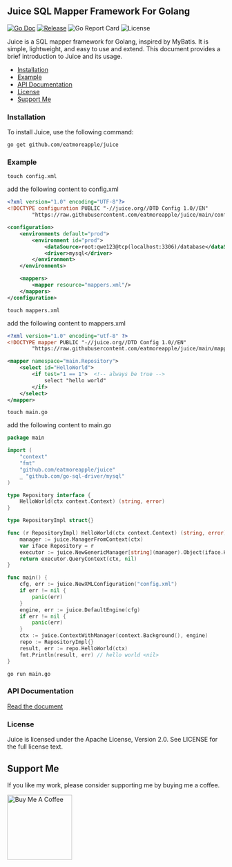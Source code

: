 ## Juice SQL Mapper Framework For Golang

[![Go Doc](https://pkg.go.dev/badge/github.com/eatmoreapple/juice)](https://godoc.org/github.com/eatmoreapple/juice)
[![Release](https://img.shields.io/github/v/release/eatmoreapple/juice.svg?style=flat-square)](https://github.com/eatmoreapple/juice/releases)
![Go Report Card](https://goreportcard.com/badge/github.com/eatmoreapple/juice)
![License](https://img.shields.io/badge/License-Apache%202.0-blue.svg)

Juice is a SQL mapper framework for Golang, inspired by MyBatis. It is simple, lightweight, and easy to use and extend.
This document provides a brief introduction to Juice and its usage.

- [Installation](#installation)
- [Example](#example)
- [API Documentation](#api-documentation)
- [License](#license)
- [Support Me](#support-me)

### Installation

To install Juice, use the following command:

```shell
go get github.com/eatmoreapple/juice
```

### Example

```shell
touch config.xml
```

add the following content to config.xml

```xml
<?xml version="1.0" encoding="UTF-8"?>
<!DOCTYPE configuration PUBLIC "-//juice.org//DTD Config 1.0//EN"
        "https://raw.githubusercontent.com/eatmoreapple/juice/main/config.dtd">

<configuration>
    <environments default="prod">
        <environment id="prod">
            <dataSource>root:qwe123@tcp(localhost:3306)/database</dataSource>
            <driver>mysql</driver>
        </environment>
    </environments>

    <mappers>
        <mapper resource="mappers.xml"/>
    </mappers>
</configuration>
```

```shell
touch mappers.xml
```

add the following content to mappers.xml

```xml
<?xml version="1.0" encoding="utf-8" ?>
<!DOCTYPE mapper PUBLIC "-//juice.org//DTD Config 1.0//EN"
        "https://raw.githubusercontent.com/eatmoreapple/juice/main/mapper.dtd">

<mapper namespace="main.Repository">
    <select id="HelloWorld">
        <if test="1 == 1">  <!-- always be true -->
            select "hello world"
        </if>
    </select>
</mapper>
```

```shell
touch main.go
```

add the following content to main.go

```go
package main

import (
	"context"
	"fmt"
	"github.com/eatmoreapple/juice"
	_ "github.com/go-sql-driver/mysql"
)

type Repository interface {
	HelloWorld(ctx context.Context) (string, error)
}

type RepositoryImpl struct{}

func (r RepositoryImpl) HelloWorld(ctx context.Context) (string, error) {
	manager := juice.ManagerFromContext(ctx)
	var iface Repository = r
	executor := juice.NewGenericManager[string](manager).Object(iface.HelloWorld)
	return executor.QueryContext(ctx, nil)
}

func main() {
	cfg, err := juice.NewXMLConfiguration("config.xml")
	if err != nil {
		panic(err)
	}
	engine, err := juice.DefaultEngine(cfg)
	if err != nil {
		panic(err)
	}
	ctx := juice.ContextWithManager(context.Background(), engine)
	repo := RepositoryImpl{}
	result, err := repo.HelloWorld(ctx)
	fmt.Println(result, err) // hello world <nil>
}
```

```shell
go run main.go
```

### API Documentation

[Read the document](https://juice-doc.readthedocs.io/en/latest/index.html)

### License

Juice is licensed under the Apache License, Version 2.0. See LICENSE for the full license text.

## Support Me

If you like my work, please consider supporting me by buying me a coffee.

<a href="https://raw.githubusercontent.com/eatmoreapple/eatmoreapple/main/img/wechat_pay.jpg" target="_blank"><img src="https://cdn.buymeacoffee.com/buttons/v2/default-yellow.png" alt="Buy Me A Coffee" width="150" ></a>

